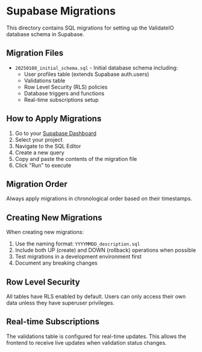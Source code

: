# Supabase Migrations

This directory contains SQL migrations for setting up the ValidateIO database schema in Supabase.

## Migration Files

- `20250108_initial_schema.sql` - Initial database schema including:
  - User profiles table (extends Supabase auth.users)
  - Validations table
  - Row Level Security (RLS) policies
  - Database triggers and functions
  - Real-time subscriptions setup

## How to Apply Migrations

1. Go to your [Supabase Dashboard](https://app.supabase.com)
2. Select your project
3. Navigate to the SQL Editor
4. Create a new query
5. Copy and paste the contents of the migration file
6. Click "Run" to execute

## Migration Order

Always apply migrations in chronological order based on their timestamps.

## Creating New Migrations

When creating new migrations:
1. Use the naming format: `YYYYMMDD_description.sql`
2. Include both UP (create) and DOWN (rollback) operations when possible
3. Test migrations in a development environment first
4. Document any breaking changes

## Row Level Security

All tables have RLS enabled by default. Users can only access their own data unless they have superuser privileges.

## Real-time Subscriptions

The validations table is configured for real-time updates. This allows the frontend to receive live updates when validation status changes.